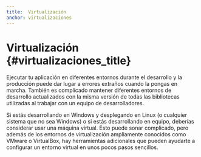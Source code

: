 ```yaml
---
title:  Virtualización
anchor: virtualizaciones
---
```


# Virtualización {#virtualizaciones_title}

Ejecutar tu aplicación en diferentes entornos durante el desarrollo y la producción puede dar lugar a errores extraños cuando la pongas en marcha. También es complicado mantener diferentes entornos de desarrollo actualizados con la misma versión de todas las bibliotecas utilizadas al trabajar con un equipo de desarrolladores.

Si estás desarrollando en Windows y desplegando en Linux (o cualquier sistema que no sea Windows) o si estás desarrollando en equipo, deberías considerar usar una máquina virtual. Esto puede sonar complicado, pero además de los entornos de virtualización ampliamente conocidos como VMware o VirtualBox, hay herramientas adicionales que pueden ayudarte a configurar un entorno virtual en unos pocos pasos sencillos.
